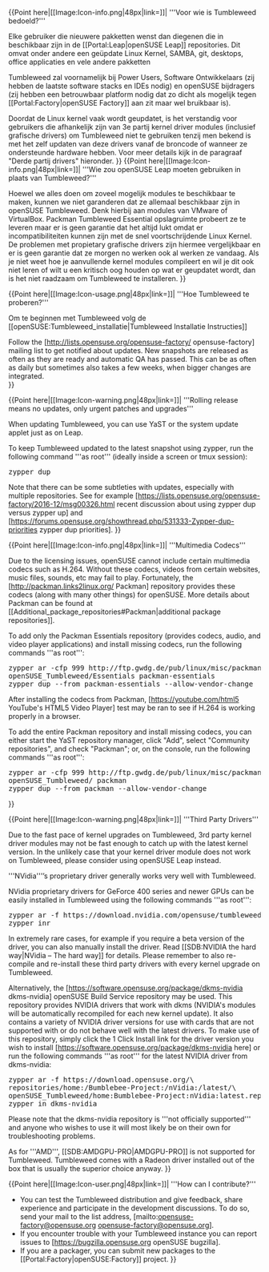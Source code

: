 {{Point here|[[Image:Icon-info.png|48px|link=]]|
'''Voor wie is Tumbleweed bedoeld?'''

Elke gebruiker die nieuwere pakketten wenst dan diegenen die in beschikbaar zijn in de [[Portal:Leap|openSUSE Leap]] repositories.  Dit omvat onder andere een geüpdate Linux Kernel, SAMBA, git, desktops, office applicaties en vele andere pakketten

Tumbleweed zal voornamelijk bij Power Users, Software Ontwikkelaars (zij hebben de laatste software stacks en IDEs nodig) en openSUSE bijdragers (zij hebben een betrouwbaar platform nodig dat zo dicht als mogelijk tegen [[Portal:Factory|openSUSE Factory]] aan zit maar wel bruikbaar is).

Doordat de Linux kernel vaak wordt geupdatet, is het verstandig voor gebruikers die afhankelijk zijn van 3e partij kernel driver modules (inclusief grafische drivers) om Tumbleweed niet te gebruiken tenzij men bekend is met het zelf updaten van deze drivers vanaf de broncode of wanneer ze ondersteunde hardware hebben. Voor meer details kijk in de paragraaf "Derde partij drivers" hieronder.
}}
{{Point here|[[Image:Icon-info.png|48px|link=]]|
'''Wie zou openSUSE Leap moeten gebruiken in plaats van Tumbleweed?'''

Hoewel we alles doen om zoveel mogelijk modules te beschikbaar te maken, kunnen we niet garanderen dat ze allemaal beschikbaar zijn in openSUSE Tumbleweed. Denk hierbij aan modules van VMware of VirtualBox. Packman Tumbleweed Essential opslagruimte probeert ze te leveren maar er is geen garantie dat het altijd lukt omdat er incompatibiliteiten kunnen zijn met de snel voortschrijdende Linux Kernel. De problemen met propietary grafische drivers zijn hiermee vergelijkbaar en er is geen garantie dat ze morgen no werken ook al werken ze vandaag. Als je niet weet hoe je aanvullende kernel modules compileert en wil je dit ook niet leren of wilt u een kritisch oog houden op wat er geupdatet wordt, dan is het niet raadzaam om Tumbleweed te installeren.
}}

{{Point here|[[Image:Icon-usage.png|48px|link=]]|
'''Hoe Tumbleweed te proberen?'''

Om te beginnen met Tumbleweed volg de [[openSUSE:Tumbleweed_installatie|Tumbleweed Installatie Instructies]]

Follow the [http://lists.opensuse.org/opensuse-factory/ opensuse-factory] mailing list to get notified about updates. New snapshots are released as often as they are ready and automatic QA has passed. This can be as often as daily but sometimes also takes a few weeks, when bigger changes are integrated.  
}}

{{Point here|[[Image:Icon-warning.png|48px|link=]]|
'''Rolling release means no updates, only urgent patches and upgrades'''

When updating Tumbleweed, you can use YaST or the system update applet just as on Leap.

To keep Tumbleweed updated to the latest snapshot using zypper, run the following command '''as root''' (ideally inside a screen or tmux session):

<pre>zypper dup</pre>

Note that there can be some subtleties with updates, especially with multiple repositories.  See for example [https://lists.opensuse.org/opensuse-factory/2016-12/msg00326.html recent discussion about using zypper dup versus zypper up] and [https://forums.opensuse.org/showthread.php/531333-Zypper-dup-priorities zypper dup priorities].
}}

{{Point here|[[Image:Icon-info.png|48px|link=]]|
'''Multimedia Codecs'''

Due to the licensing issues, openSUSE cannot include certain multimedia codecs such as H.264.  Without these codecs, videos from certain websites, music files, sounds, etc may fail to play.  Fortunately, the [http://packman.links2linux.org/ Packman] repository provides these codecs (along with many other things) for openSUSE. More details about Packman can be found at [[Additional_package_repositories#Packman|additional package repositories]].

To add only the Packman Essentials repository (provides codecs, audio, and video player applications) and install missing codecs, run the following commands '''as root''':

<pre>zypper ar -cfp 999 http://ftp.gwdg.de/pub/linux/misc/packman/suse/\
openSUSE_Tumbleweed/Essentials packman-essentials
zypper dup --from packman-essentials --allow-vendor-change</pre>

After installing the codecs from Packman, [https://youtube.com/html5 YouTube's HTML5 Video Player] test may be ran to see if H.264 is working properly in a browser.

To add the entire Packman repository and install missing codecs, you can either start the YaST repository manager, click "Add", select "Community repositories", and check "Packman"; or, on the console, run the following commands '''as root''':

<pre>zypper ar -cfp 999 http://ftp.gwdg.de/pub/linux/misc/packman/suse/\
openSUSE_Tumbleweed/ packman
zypper dup --from packman --allow-vendor-change</pre>

}}

{{Point here|[[Image:Icon-warning.png|48px|link=]]|
'''Third Party Drivers'''

Due to the fast pace of kernel upgrades on Tumbleweed, 3rd party kernel driver modules may not be fast enough to catch up with the latest kernel version. In the unlikely case that your kernel driver module does not work on Tumbleweed, please consider using openSUSE Leap instead.

'''NVidia'''’s proprietary driver generally works very well with Tumbleweed.

NVidia proprietary drivers for GeForce 400 series and newer GPUs can be easily installed in Tumbleweed using the following commands '''as root''':

<pre>zypper ar -f https://download.nvidia.com/opensuse/tumbleweed nvidia
zypper inr</pre>

In extremely rare cases, for example if you require a beta version of the driver, you can also manually install the driver. Read [[SDB:NVIDIA the hard way|NVidia – The hard way]] for details. Please remember to also re-compile and re-install these third party drivers with every kernel upgrade on Tumbleweed.

Alternatively, the [https://software.opensuse.org/package/dkms-nvidia dkms-nvidia] openSUSE Build Service repository may be used.  This repository provides NVIDIA drivers that work with dkms (NVIDIA's modules will be automatically recompiled for each new kernel update).  It also contains a variety of NVIDIA driver versions for use with cards that are not supported with or do not behave well with the latest drivers.  To make use of this repository, simply click the 1 Click Install link for the driver version you wish to install [https://software.opensuse.org/package/dkms-nvidia here] or run the following commands '''as root''' for the latest NVIDIA driver from dkms-nvidia:

<pre>zypper ar -f https://download.opensuse.org/\
repositories/home:/Bumblebee-Project:/nVidia:/latest/\
openSUSE_Tumbleweed/home:Bumblebee-Project:nVidia:latest.repo
zypper in dkms-nvidia</pre>

Please note that the dkms-nvidia repository is '''not officially supported''' and anyone who wishes to use it will most likely be on their own for troubleshooting problems.

As for '''AMD''', [[SDB:AMDGPU-PRO|AMDGPU-PRO]] is not supported for Tumbleweed. Tumbleweed comes with a Radeon driver installed out of the box that is usually the superior choice anyway.
}}

{{Point here|[[Image:Icon-user.png|48px|link=]]|
'''How can I contribute?'''

* You can test the Tumbleweed distribution and give feedback, share experience and participate in the development discussions. To do so, send your mail to the list address, [mailto:opensuse-factory@opensuse.org opensuse-factory@opensuse.org].
* If you encounter trouble with your Tumbleweed instance you can report issues to [https://bugzilla.opensuse.org openSUSE bugzilla].
* If you are a packager, you can submit new packages to the [[Portal:Factory|openSUSE:Factory]] project.
}}

